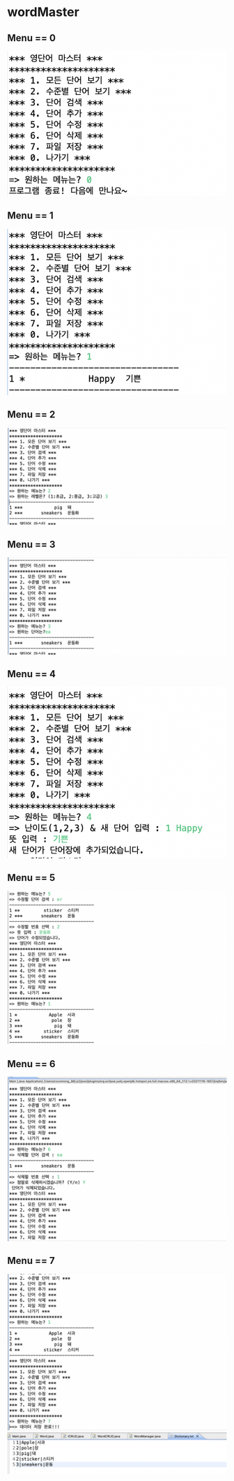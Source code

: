 # wordMaster

## Menu == 0 
<img src = "https://github.com/Cocomong98/wordMaster/blob/main/screenshot/Menu_0.png?raw=true"> 

## Menu == 1
<img src = "https://github.com/Cocomong98/wordMaster/blob/main/screenshot/Menu_1.png?raw=true"> 

## Menu == 2
<img src = "https://github.com/Cocomong98/wordMaster/blob/main/screenshot/Menu_2.png?raw=true"> 

## Menu == 3
<img src = "https://github.com/Cocomong98/wordMaster/blob/main/screenshot/Menu_3.png?raw=true"> 

## Menu == 4
<img src = "https://github.com/Cocomong98/wordMaster/blob/main/screenshot/Menu_4.png?raw=true"> 

## Menu == 5
<img src = "https://github.com/Cocomong98/wordMaster/blob/main/screenshot/Menu_5.png?raw=true"> 

## Menu == 6
<img src = "https://github.com/Cocomong98/wordMaster/blob/main/screenshot/Menu_6.png?raw=true"> 

## Menu == 7
<img src = "https://github.com/Cocomong98/wordMaster/blob/main/screenshot/Menu_7.png?raw=true"> 
<img src = "https://github.com/Cocomong98/wordMaster/blob/main/screenshot/Menu_7-2.png?raw=true"> 
